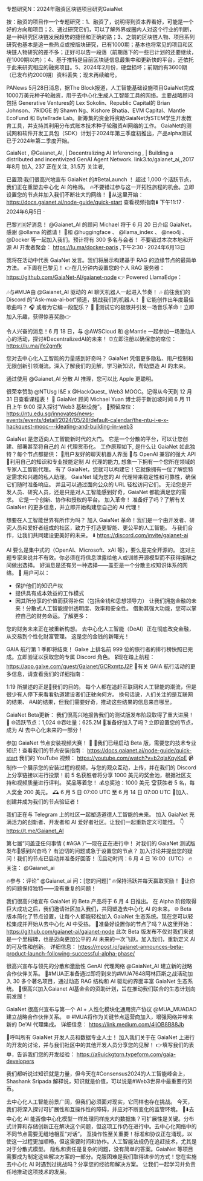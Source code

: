 专题研究N：2024年融资区块链项目研究GaiaNet


按：融资的项目作一个专题研究：1、融资了，说明得到资本界看好，可能是一个好的方向和项目；2、通过研究它们，可以了解外界或圈内人对这个行业的判断，是一种研究区块链发展趋势的捷径和正确的路；3、之前的区块链人物、项目系列研究也基本是追一些热点或按版块研究，已有1000期；基本也将常见的项目和区块链人物研究的差不多；正好可以告一段落（前期落下的一些已计划的还要继续，在1000期以内）；4、基于推特是目前区块链信息最集中和更新快的平台，还依托于此来研究相应的融资项目。5、2024年2月份，硬盘损坏；前期约有3600期（已发布约2000期）资料丢失；现未再续编号。

PANews 5月28日消息，据The Block报道，人工智能基础设施项目GaiaNet完成1000万美元种子轮融资，用于去中心化生成人工智能工具的网络。主要战略顾问包括 Generative Ventures的 Lex Sokolin、Republic Capital的 Brian Johnson、7RIDGE 的 Shawn Ng、Kishore Bhatia、EVM Capital、Mantle EcoFund 和 ByteTrade Lab。新筹集的资金将资助GaiaNet为STEM学生开发教育工具，并支持其利用分布式账本技术种子轮融资AI网络的工作。
GaiaNet的测试网和软件开发工具包（SDK）计划于2024年第三季度初推出，产品alpha测试已于2024年第二季度开始。

GaiaNet
,
@Gaianet_AI,
| Decentralizing AI Inferencing ,
| Building a distributed and incentivized GenAI Agent Network.
link3.to/gaianet_ai,,2017年8月 加入,
237 正在关注,
31.5万 关注者,


已置顶:我们很高兴地宣布 GaiaNet 的#BetaLaunch ！
超过 1,000 个活跃节点，我们正在重塑去中心化 AI 的格局。
🔥不要错过参与这一开拓性旅程的机会。立即设置您的节点并加入我们不断壮大的网络！
🔗从这里开始： https://docs.gaianet.ai/node-guide/quick-start
查看视频指南⬇️
下午11:17 · 2024年6月5日
·

巴黎🇫🇷好消息！ 
@Gaianet_AI
的顾问 Michael 将于 6 月 20 日介绍 GaiaNet，感谢
@ollama
的邀请！ 🎉和
@huggingface
 、 
@llama_index
 、 
@neo4j
 、 
@Docker
等一起加入我们。预计将有 300 多名与会者！
不要错过本次本地和开源 AI 开发者聚会： https://lu.ma/docker-paris ,下午2:30 · 2024年6月13日

我将在活动中代表 GaiaNet 发言。我们将展示构建基于 RAG 的边缘节点的最简单方法。 ✊下周在巴黎见！
👉在几分钟内设置您的个人 RAG 服务器： https://github.com/GaiaNet-AI/gaianet-node
👉 Powered LlamaEdge：

🎶与#MUA由
@Gaianet_AI
驱动的 AI 聊天机器人一起进入节奏！ 🎶
前往我们的 Discord 的“Ask-mua-ai-bot”频道，挑战我们的机器人！ 🤖
它能创作出年度最佳歌曲吗？ 🎧
或者为它编一段配乐？ 🎼
🎵测试它的极限并引发一场音乐革命！立即加入乐趣，获得惊喜奖励👉

令人兴奋的消息！6 月 18 日，与
@AWSCloud
和
@Mantle
一起参加一场激动人心的活动，探讨#DecentralizedAI的未来！
⏰立即注册以确保您的席位： https://lu.ma/jfe2gmfk

您对去中心化人工智能的力量感到好奇吗？
GaiaNet 凭借更多隐私、用户控制和无限创新引领潮流。深入了解我们的见解，学习新知识，帮助塑造 AI 的未来。

通过使用
@Gaianet_AI
分散 AI 推理，您可以比 Apple 更聪明。

很荣幸赞助
@NTUsg
 I&E x 
@HackQuest_
 Web3 MOOC。记得从今天到 12 月 31 日查看课程表！
🌟 GaiaNet 顾问 Michael Yuan 博士将于新加坡时间 6 月 11 日上午 9:00 深入探讨“Web3 基础设施”。
🔗预留席位：
https://ntu.edu.sg/innovates/news-events/events/detail/2024/05/28/default-calendar/the-ntu-i-e-x-hackquest-mooc---ideating-and-building-in-web3

GaiaNet 是您迈向人工智能新时代的大门。
它是一个分散的平台，可以让您创建、部署甚至将自己的 AI 代理货币化。
工作原理如下,
是什么让 GaiaNet 如此独特？每个节点都提供：
💬用户友好的聊天机器人界面
🔌与 OpenAI 兼容的强大 API
🧠利用自己的知识和专业技能定制 AI 代理的能力,
想象一下拥有一个您所在领域的专家人工智能代理。
有了 GaiaNet，您就可以构建它！它就像拥有一位了解您特定需求和兴趣的私人助理。
GaiaNet 域为您的 AI 代理带来稳定性和可靠性，确保它们随时准备响应。
并且可以通过面向公众的 URL 轻松访问它们。
无论您是开发人员、研究人员，还是只是对人工智能感到好奇，GaiaNet 都能满足您的需求。
它是一个创新、协作和授权的平台。
加入革命！
准备好了吗？了解有关 GaiaNet 的更多信息，并立即开始构建您自己的 AI 代理！ 

想要在人工智能世界有所作为吗？
加入 GaiaNet 革命！我们是一个由开发者、研究人员和爱好者组成的社区，致力于打造更智能、更公平的人工智能。
与我们合作，让我们共同建设更美好的未来。 ⬇️
https://discord.com/invite/gaianet-ai

AI 要么是集中式的（OpenAI、Microsoft、xAI 等），要么是完全开源的。
这对主题专家来说并不有效。你必须在将信息泄露给他人或训练开源模型而不获得报酬之间做出选择。
好消息是还有另一种选择——盖亚是一个分散主权知识体系的网络。 👏
用户可以：
- 保护他们的知识产权
- 提供具有成本效益的工作模式
- 因其所分享的价值而获得补偿（包括金钱和思想领导力）
让我们拥抱金融的未来！分散式人工智能提供透明度、效率和安全性。
借助其强大功能，您可以掌控自己的财务命运。了解更多：

您的财务未来正在被重新构想。
去中心化人工智能（DeAI）正在彻底改变金融，从交易到个性化财富管理。
这是您的金钱的新曙光！

GAIA 航行第 1 季即将结束！
Galxe 上排名前 999 位的旅行者的排行榜快照已完成。立即验证以获取您的专属 Discord 角色。
🎖️现在踏上航程：
https://app.galxe.com/quest/Gaianet/GCRxmtzJ2P 
🔗有关 GAIA 航行活动的更多信息，请查看我们的详细指南：

1:19 所描述的正是💯我们的目的。
每个人都在追赶互联网和人工智能的潮流，但是很少有人停下来看看轨道建设者们正驶向何方。
换句话说，人们关注的是互联网的结果、 #AI的结果，但我们需要好奇，推动这些结果的信息来自哪里。

GaiaNet Beta更新：
我们很高兴地报告我们的测试版发布阶段取得了重大进展！ 🎉
🌐活跃节点：1,024
🌐吞吐量：625.2M
🔗准备好加入了吗？立即设置您的节点，成为 AI 去中心化未来的一部分！

参加 GaiaNet 节点安装视频大赛！ 🎥
🚀我们已经启动 Beta 版，需要您的技术专业知识！查看我们的节点安装指南：
https://docs.gaianet.ai/node-guide/quick-start
我们的 YouTube 视频： https://youtube.com/watch?v=b2qlaKqyKoE
📹制作一个展示您的安装过程的视频，与您的观众互动，上传，并在我们的 Discord 上分享链接以进行投票！前 5 名获胜者将分享 1000 美元的奖金池，根据社区支持和视频质量进行评判。
奖品等着您！
💰总奖池：1000 美元
🏆获胜者 5 名，每人奖金 200 美元。
🕰️ 6 月 5 日 07:00 UTC 至 6 月 14 日 07:00 UTC
🔗加入、创建并成为我们的节点验证者！

我们正在与 Telegram 上的社区一起塑造道德人工智能的未来。
加入 GaiaNet 充满活力的创新者、开发者和 AI 爱好者社区。让我们一起重新定义可能性。 👇 
https://t.me/Gaianet_AI

第七届“问盖亚任何事情 ( #AGA )”—现在正在进行中！
对我们的 GaiaNet 测试版发布🎉感到兴奋吗？
有迫切的问题或急于设置您的节点？
加入讨论并提出您的疑问！我们的节点已启动并准备好回答！
🗓️启动时间：6 月 4 日 16:00（UTC）
🔥关注： 
@Gaianet_ai

🔥参与：评论“ 
@Gaianet_ai
问：[您的问题]”
🔥保持活跃并每天赢取奖励！
🚫让你的问题保持独特——没有重复的问题！

我们很高兴地宣布 GaiaNet 的 Beta 产品将于 6 月 4 日推出。
在 Alpha 阶段取得巨大成功之后，我们邀请社区加入我们，共同塑造去中心化 AI 的未来。
🌐 Beta 版本简化了节点设置，让每个人都能轻松加入 GaiaNet 生态系统。现在您可以轻松集成并开始从去中心化 AI 中受益。
🔗准备好设置你的节点了吗？从这里开始： https://github.com/gaianet-ai/gaianet-node
此次 Beta 版发布不仅对我们来说是一个里程碑，也是迈向更加公平的 AI 未来的一次飞跃。加入我们，重新定义 AI 的可及性和创新。
详细信息： https://mpost.io/gaianet-announces-beta-product-launch-following-successful-alpha-phase/

很高兴宣布与领先的分散和激励性 GenAI 代理网络
@GaiaNet_AI
建立新的战略合作伙伴关系。
🚀#MUA正准备通过即将到来的#MUA7648阿林匹斯之战活动加入 30 多个著名项目，通过动态 RAG 结构和 AI 驱动的界面丰富 GaiaNet 生态系统。
👊很高兴加入Gaianet AI基金会的资助计划，旨在推动我们联合的生态计划向前发展！

GaiaNet 很高兴宣布与第一个 AI + 人性化模块化通用资产协议
@MUA_MUADAO
建立战略合作伙伴关系。
🌐 #MUA将作为关键节点运营商加入，增强网络并带来新的 De'AI 代理集成。
详细信息： https://link.medium.com/4jjOB8B88Jb

🚀呼叫所有 GaiaNet 开发人员和数据专业人士！
加入我们关于在 GaiaNet 上进行的开发的讨论，并与我们社区中的其他开发人员分享您的见解！
👉填写我们的表单，告诉我们您的开发经验： https://a9uickgtqrn.typeform.com/gaia-developers

我们都听说过知识就是力量，但今天在#Consensus2024的人工智能峰会上，Shashank Sripada 解释说，知识就是价值，可以说是#Web3世界中最重要的货币。

去中心化人工智能前景广阔，但我们必须面对现实，它同样也存在挑战。
今天，我们将深入探讨可扩展性和互操作性的障碍，并应对不断变化的监管环境。 🧵⬇️去中心化 AI 能否像中心化模型一样处理同样庞大的数据集？可扩展性是关键。分布式计算和存储创新正在解决这个问题，但这项工作仍在进行中。去中心化网络中的不同节点需要无缝地相互“对话”。
互操作性至关重要！标准和协议正在涌现，以使这一过程更加顺畅，但这需要时间和协作。人工智能法规仍在追赶技术，尤其是对于分散式模型。
隐私和责任是复杂的问题，没有简单的答案。GaiaNet 等项目需要成为制定这些解决方案的一部分。克服困难是我们取得进步的方式！您在实施去中心化 AI 时遇到过挑战吗？分享您的经验和解决方案。
让我们一起学习并负责任地推动这项技术的发展。

